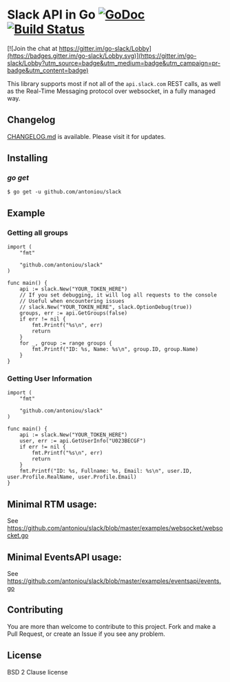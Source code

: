 Slack API in Go [![GoDoc](https://godoc.org/github.com/antoniou/slack?status.svg)](https://godoc.org/github.com/antoniou/slack) [![Build Status](https://travis-ci.org/antoniou/slack.svg)](https://travis-ci.org/antoniou/slack)
===============

[![Join the chat at https://gitter.im/go-slack/Lobby](https://badges.gitter.im/go-slack/Lobby.svg)](https://gitter.im/go-slack/Lobby?utm_source=badge&utm_medium=badge&utm_campaign=pr-badge&utm_content=badge)

This library supports most if not all of the `api.slack.com` REST
calls, as well as the Real-Time Messaging protocol over websocket, in
a fully managed way.




## Changelog

[CHANGELOG.md](https://github.com/antoniou/slack/blob/master/CHANGELOG.md) is available. Please visit it for updates.

## Installing

### *go get*

    $ go get -u github.com/antoniou/slack

## Example

### Getting all groups

```golang
import (
	"fmt"

	"github.com/antoniou/slack"
)

func main() {
	api := slack.New("YOUR_TOKEN_HERE")
	// If you set debugging, it will log all requests to the console
	// Useful when encountering issues
	// slack.New("YOUR_TOKEN_HERE", slack.OptionDebug(true))
	groups, err := api.GetGroups(false)
	if err != nil {
		fmt.Printf("%s\n", err)
		return
	}
	for _, group := range groups {
		fmt.Printf("ID: %s, Name: %s\n", group.ID, group.Name)
	}
}
```

### Getting User Information

```golang
import (
    "fmt"

    "github.com/antoniou/slack"
)

func main() {
    api := slack.New("YOUR_TOKEN_HERE")
    user, err := api.GetUserInfo("U023BECGF")
    if err != nil {
	    fmt.Printf("%s\n", err)
	    return
    }
    fmt.Printf("ID: %s, Fullname: %s, Email: %s\n", user.ID, user.Profile.RealName, user.Profile.Email)
}
```

## Minimal RTM usage:

See https://github.com/antoniou/slack/blob/master/examples/websocket/websocket.go


## Minimal EventsAPI usage:

See https://github.com/antoniou/slack/blob/master/examples/eventsapi/events.go


## Contributing

You are more than welcome to contribute to this project.  Fork and
make a Pull Request, or create an Issue if you see any problem.

## License

BSD 2 Clause license
